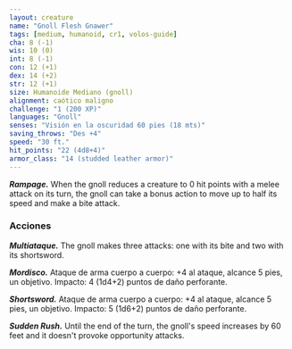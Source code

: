 ```yaml
---
layout: creature
name: "Gnoll Flesh Gnawer"
tags: [medium, humanoid, cr1, volos-guide]
cha: 8 (-1)
wis: 10 (0)
int: 8 (-1)
con: 12 (+1)
dex: 14 (+2)
str: 12 (+1)
size: Humanoide Mediano (gnoll)
alignment: caótico maligno
challenge: "1 (200 XP)"
languages: "Gnoll"
senses: "Visión en la oscuridad 60 pies (18 mts)"
saving_throws: "Des +4"
speed: "30 ft."
hit_points: "22 (4d8+4)"
armor_class: "14 (studded leather armor)"
---
```


***Rampage.*** When the gnoll reduces a creature to 0 hit points with a melee attack on its turn, the gnoll can take a bonus action to move up to half its speed and make a bite attack.

### Acciones

***Multiataque.*** The gnoll makes three attacks: one with its bite and two with its shortsword.

***Mordisco.*** Ataque de arma cuerpo a cuerpo: +4 al ataque, alcance 5 pies, un objetivo. Impacto: 4 (1d4+2) puntos de daño perforante.

***Shortsword.*** Ataque de arma cuerpo a cuerpo: +4 al ataque, alcance 5 pies, un objetivo. Impacto: 5 (1d6+2) puntos de daño perforante.

***Sudden Rush.*** Until the end of the turn, the gnoll's speed increases by 60 feet and it doesn't provoke opportunity attacks.